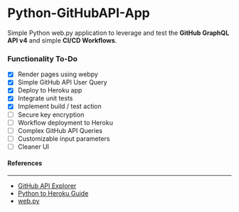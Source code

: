 # Python-GitHubAPI-App
Simple Python web.py application to leverage and test the **GitHub GraphQL API v4** and simple **CI/CD Workflows**.


### Functionality To-Do
- [x] Render pages using webpy
- [x] Simple GitHub API User Query
- [x] Deploy to Heroku app
- [x] Integrate unit tests
- [x] Implement build / test action
- [ ] Secure key encryption
- [ ] Workflow deployment to Heroku
- [ ] Complex GitHub API Queries
- [ ] Customizable input parameters
- [ ] Cleaner UI

#### References
--- 
- [GitHub API Explorer](https://developer.github.com/v4/explorer/)
- [Python to Heroku Guide](https://becominghuman.ai/steps-to-create-and-deploy-python-web-app-on-heroku-95b6c4f570b0)
- [web.py](https://webpy.org/)
